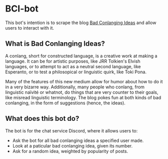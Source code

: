 # BCI-bot
This bot's intention is to scrape the blog [Bad Conlanging Ideas](http://badconlangingideas.tumblr.com/) and allow users to interact with it.

## What is Bad Conlanging Ideas?
A conlang, short for constructed language, is a creative work at making a language. It can be for artistic purposes, like JRR Tolkien's Elvish languages, or to attempt to act as a neutral second language, like Esperanto, or to test a philosopical or linguistic quirk, like Toki Pona.

Many of the features of this new medium allow for humor about how to do it in a very bizarre way. Additionally, many people who conlang, from linguistic naïvité or whatnot, do things that are very counter to their goals, like misread linguistic terminology. The blog pokes fun at both kinds of bad conlanging, in the form of suggestions (hence, the ideas).

## What does this bot do?
The bot is for the chat service Discord, where it allows users to:
* Ask the bot for all bad conlanging ideas a specified user made.
* Look at a paticular bad conlanging idea, given its number.
* Ask for a random idea, weighted by popularity of posts.